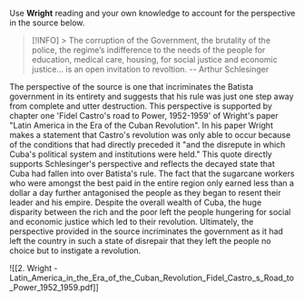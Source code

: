Use **Wright** reading and your own knowledge to account for the perspective in the source below. 


> [!INFO] > The corruption of the Government, the brutality of the police, the regime’s indifference to the needs of the people for education, medical care, housing, for social justice and economic justice… is an open invitation to revoltion. 
> -- Arthur Schlesinger




The perspective of the source is one that incriminates the Batista government in its entirety and suggests that his rule was just one step away from complete and utter destruction. This perspective is supported by chapter one 'Fidel Castro's road to Power, 1952-1959' of Wright's paper "Latin America in the Era of the Cuban Revolution". In his paper Wright makes a statement that Castro's revolution was only able to occur because of the conditions that had directly preceded it "and the disrepute in which Cuba's political system and institutions were held." This quote directly supports Schlesinger's perspective and reflects the decayed state that Cuba had fallen into over Batista's rule. The fact that the sugarcane workers who were amongst the best paid in the entire region only earned less than a dollar a day further antagonised the people as they began to resent their leader and his empire. Despite the overall wealth of Cuba, the huge disparity between the rich and the poor left the people hungering for social and economic justice which led to their revolution. Ultimately, the perspective provided in the source incriminates the government as it had left the country in such a state of disrepair that they left the people no choice but to instigate a revolution. 

![[2. Wright - Latin_America_in_the_Era_of_the_Cuban_Revolution_Fidel_Castro_s_Road_to_Power_1952_1959.pdf]]
